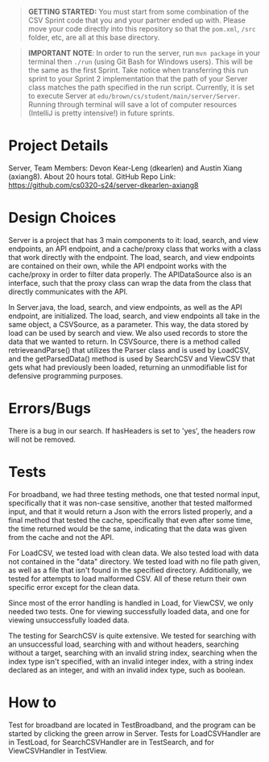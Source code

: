 > **GETTING STARTED:** You must start from some combination of the CSV Sprint code that you and your partner ended up with. Please move your code directly into this repository so that the `pom.xml`, `/src` folder, etc, are all at this base directory.

> **IMPORTANT NOTE**: In order to run the server, run `mvn package` in your terminal then `./run` (using Git Bash for Windows users). This will be the same as the first Sprint. Take notice when transferring this run sprint to your Sprint 2 implementation that the path of your Server class matches the path specified in the run script. Currently, it is set to execute Server at `edu/brown/cs/student/main/server/Server`. Running through terminal will save a lot of computer resources (IntelliJ is pretty intensive!) in future sprints.

# Project Details
Server, Team Members: Devon Kear-Leng (dkearlen) and Austin Xiang (axiang8). About 20 hours total.
GitHub Repo Link: https://github.com/cs0320-s24/server-dkearlen-axiang8
# Design Choices
Server is a project that has 3 main components to it: load, search, and view endpoints, an API endpoint, and a cache/proxy class that works with a class that work directly with the endpoint.
The load, search, and view endpoints are contained on their own, while the API endpoint works with the cache/proxy in order
to filter data properly. The APIDataSource also is an interface, such that the proxy class can wrap the data from the class that directly communicates with the API.

In Server.java, the load, search, and view endpoints, as well as the API endpoint, are initialized. The load, search, and view endpoints all take in the same object, a CSVSource, as a parameter.
This way, the data stored by load can be used by search and view. We also used records to store the data that we wanted to return.  In CSVSource, there is a method called retrieveandParse() that 
utilizes the Parser class and is used by LoadCSV, and the getParsedData() method is used by SearchCSV and ViewCSV that gets what had previously been loaded, returning an unmodifiable list for 
defensive programming purposes. 

# Errors/Bugs

There is a bug in our search. If hasHeaders is set to 'yes', the headers row will not be removed.

# Tests
For broadband, we had three testing methods, one that tested normal input, specifically that it was non-case sensitive, another that tested malformed input,
and that it would return a Json with the errors listed properly, and a final method that tested the cache, specifically that even after some time,
the time returned would be the same, indicating that the data was given from the cache and not the API.

For LoadCSV, we tested load with clean data. We also tested load with data not contained in the "data" directory. We tested load with no file path given, as
well as a file that isn't found in the specified directory. Additionally, we tested for attempts to load malformed CSV. All of these return their own specific error
except for the clean data.

Since most of the error handling is handled in Load, for ViewCSV, we only needed two tests. One for viewing successfully loaded data, and one for viewing
unsuccessfully loaded data.

The testing for SearchCSV is quite extensive. We tested for searching with an unsuccessful load, searching with and without headers, searching without a target,
searching with an invalid string index, searching when the index type isn't specified, with an invalid integer index, with a string index declared as an integer,
and with an invalid index type, such as boolean.
# How to
Test for broadband are located in TestBroadband, and the program can be started by clicking the green arrow in Server. Tests for LoadCSVHandler are in TestLoad, for
SearchCSVHandler are in TestSearch, and for ViewCSVHandler in TestView.

